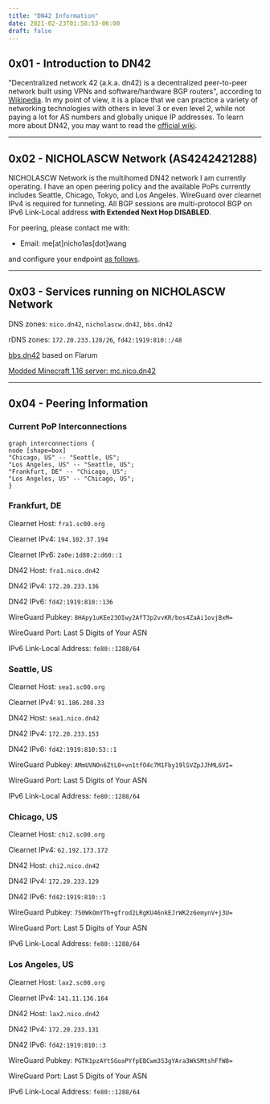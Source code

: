 ```yaml
---
title: "DN42 Information"
date: 2021-02-23T01:58:53-06:00
draft: false
---
```


## 0x01 - Introduction to DN42
"Decentralized network 42 (a.k.a. dn42) is a decentralized peer-to-peer network 
built using VPNs and software/hardware BGP routers", according to 
[Wikipedia](https://en.wikipedia.org/wiki/Decentralized_network_42). In my point of
view, it is a place that we can practice a variety of networking technologies with
others in level 3 or even level 2, while not paying a lot for AS numbers and 
globally unique IP addresses. To learn more about DN42, you may want to read the 
[official wiki](https://dn42.dev).

---

## 0x02 - NICHOLASCW Network (AS4242421288)

NICHOLASCW Network is the multihomed DN42 network I am currently operating. I have
an open peering policy and the available PoPs currently includes Seattle, Chicago, 
Tokyo, and Los Angeles. WireGuard over clearnet IPv4 is required for tunneling. All
 BGP sessions are multi-protocol BGP on IPv6 Link-Local address **with Extended Next Hop DISABLED**.

For peering, please contact me with:

- Email: me[at]nicho1as[dot]wang

and configure your endpoint [as follows](#x04---peering-information).

---

## 0x03 - Services running on NICHOLASCW Network

DNS zones: `nico.dn42`, `nicholascw.dn42`, `bbs.dn42`

rDNS zones: `172.20.233.128/26`, `fd42:1919:810::/48`

[bbs.dn42](https://bbs.dn42) based on Flarum

[Modded Minecraft 1.16 server: mc.nico.dn42](https://bbs.dn42/d/17-modded-116-minecraft-server)

---

## 0x04 - Peering Information

### Current PoP Interconnections

```viz-circo
graph interconnections {
node [shape=box]
"Chicago, US" -- "Seattle, US";
"Los Angeles, US" -- "Seattle, US";
"Frankfurt, DE" -- "Chicago, US";
"Los Angeles, US" -- "Chicago, US";
}
```

### Frankfurt, DE

Clearnet Host: `fra1.sc00.org`

Clearnet IPv4: `194.102.37.194`

Clearnet IPv6: `2a0e:1d80:2:d60::1`

DN42 Host: `fra1.nico.dn42`

DN42 IPv4: `172.20.233.136`

DN42 IPv6: `fd42:1919:810::136`

WireGuard Pubkey: `8HApy1uKEe23OIwy2AfT3p2vvKR/bos4ZaAi1ovjBxM=`

WireGuard Port: Last 5 Digits of Your ASN

IPv6 Link-Local Address: `fe80::1288/64`



### Seattle, US

Clearnet Host: `sea1.sc00.org`

Clearnet IPv4: `91.186.208.33`

DN42 Host: `sea1.nico.dn42`

DN42 IPv4: `172.20.233.153`

DN42 IPv6: `fd42:1919:810:53::1`

WireGuard Pubkey: `AMmUVNOn6ZtL0+vn1tfO4c7M1Fby19lSVZpJJhML6VI=`

WireGuard Port: Last 5 Digits of Your ASN

IPv6 Link-Local Address: `fe80::1288/64`



### Chicago, US

Clearnet Host: `chi2.sc00.org`

Clearnet IPv4: `62.192.173.172`

DN42 Host: `chi2.nico.dn42`

DN42 IPv4: `172.20.233.129`

DN42 IPv6: `fd42:1919:810::1`

WireGuard Pubkey: `750WkOmYTh+gfrod2LRgKU46nkEJrWK2z6emynV+j3U=`

WireGuard Port: Last 5 Digits of Your ASN

IPv6 Link-Local Address: `fe80::1288/64`



### Los Angeles, US

Clearnet Host: `lax2.sc00.org`

Clearnet IPv4: `141.11.136.164`

DN42 Host: `lax2.nico.dn42`

DN42 IPv4: `172.20.233.131`

DN42 IPv6: `fd42:1919:810::3`

WireGuard Pubkey: `PGTK1pzAYtSGoaPYfpEBCwm3S3gYAra3WkSMtshFfW8=`

WireGuard Port: Last 5 Digits of Your ASN

IPv6 Link-Local Address: `fe80::1288/64`

